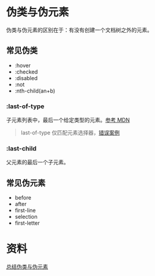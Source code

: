 # 伪类与伪元素
伪类与伪元素的区别在于：有没有创建一个文档树之外的元素。

## 常见伪类
* :hover
* :checked
* :disabled
* :not
* :nth-child(an+b)

### :last-of-type
子元素列表中，最后一个给定类型的元素。[参考 MDN]("https://developer.mozilla.org/zh-CN/docs/Web/CSS/:last-of-type")
> last-of-type 仅匹配元素选择器，[错误案例]("https://stackoverflow.com/questions/13554552/why-does-classlast-of-type-not-work-as-i-expect")

### :last-child
父元素的最后一个子元素。

## 常见伪元素
* before
* after
* first-line
* selection
* first-letter

# 资料
[总结伪类与伪元素]("http://www.alloyteam.com/2016/05/summary-of-pseudo-classes-and-pseudo-elements/")
